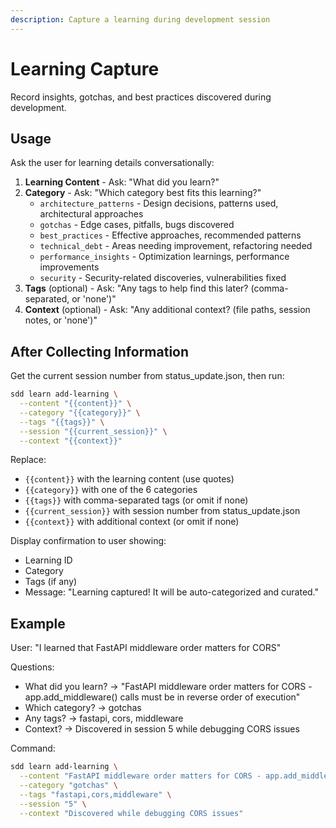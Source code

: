 ```yaml
---
description: Capture a learning during development session
---
```


# Learning Capture

Record insights, gotchas, and best practices discovered during development.

## Usage

Ask the user for learning details conversationally:

1. **Learning Content** - Ask: "What did you learn?"
2. **Category** - Ask: "Which category best fits this learning?"
   - `architecture_patterns` - Design decisions, patterns used, architectural approaches
   - `gotchas` - Edge cases, pitfalls, bugs discovered
   - `best_practices` - Effective approaches, recommended patterns
   - `technical_debt` - Areas needing improvement, refactoring needed
   - `performance_insights` - Optimization learnings, performance improvements
   - `security` - Security-related discoveries, vulnerabilities fixed
3. **Tags** (optional) - Ask: "Any tags to help find this later? (comma-separated, or 'none')"
4. **Context** (optional) - Ask: "Any additional context? (file paths, session notes, or 'none')"

## After Collecting Information

Get the current session number from status_update.json, then run:

```bash
sdd learn add-learning \
  --content "{{content}}" \
  --category "{{category}}" \
  --tags "{{tags}}" \
  --session "{{current_session}}" \
  --context "{{context}}"
```

Replace:
- `{{content}}` with the learning content (use quotes)
- `{{category}}` with one of the 6 categories
- `{{tags}}` with comma-separated tags (or omit if none)
- `{{current_session}}` with session number from status_update.json
- `{{context}}` with additional context (or omit if none)

Display confirmation to user showing:
- Learning ID
- Category
- Tags (if any)
- Message: "Learning captured! It will be auto-categorized and curated."

## Example

User: "I learned that FastAPI middleware order matters for CORS"

Questions:
- What did you learn? → "FastAPI middleware order matters for CORS - app.add_middleware() calls must be in reverse order of execution"
- Which category? → gotchas
- Any tags? → fastapi, cors, middleware
- Context? → Discovered in session 5 while debugging CORS issues

Command:
```bash
sdd learn add-learning \
  --content "FastAPI middleware order matters for CORS - app.add_middleware() calls must be in reverse order of execution" \
  --category "gotchas" \
  --tags "fastapi,cors,middleware" \
  --session "5" \
  --context "Discovered while debugging CORS issues"
```
